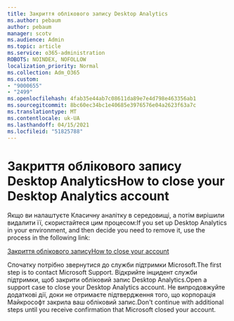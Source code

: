 ```yaml
---
title: Закриття облікового запису Desktop Analytics
ms.author: pebaum
author: pebaum
manager: scotv
ms.audience: Admin
ms.topic: article
ms.service: o365-administration
ROBOTS: NOINDEX, NOFOLLOW
localization_priority: Normal
ms.collection: Adm_O365
ms.custom:
- "9000655"
- "2499"
ms.openlocfilehash: 4fab35e44ab7c08611da89e7e4d798e463356ab1
ms.sourcegitcommit: 8bc60ec34bc1e40685e3976576e04a2623f63a7c
ms.translationtype: MT
ms.contentlocale: uk-UA
ms.lasthandoff: 04/15/2021
ms.locfileid: "51825788"
---
```

# <a name="how-to-close-your-desktop-analytics-account"></a><span data-ttu-id="ff1e7-102">Закриття облікового запису Desktop Analytics</span><span class="sxs-lookup"><span data-stu-id="ff1e7-102">How to close your Desktop Analytics account</span></span>

<span data-ttu-id="ff1e7-103">Якщо ви налаштуєте Класичну аналітку в середовищі, а потім вирішили видалити її, скористайтеся цим процесом:</span><span class="sxs-lookup"><span data-stu-id="ff1e7-103">If you set up Desktop Analytics in your environment, and then decide you need to remove it, use the process in the following link:</span></span>

[<span data-ttu-id="ff1e7-104">Закриття облікового запису</span><span class="sxs-lookup"><span data-stu-id="ff1e7-104">How to close your account</span></span>](https://docs.microsoft.com/configmgr/desktop-analytics/account-close)

<span data-ttu-id="ff1e7-105">Спочатку потрібно звернутися до служби підтримки Microsoft.</span><span class="sxs-lookup"><span data-stu-id="ff1e7-105">The first step is to contact Microsoft Support.</span></span> <span data-ttu-id="ff1e7-106">Відкрийте інцидент служби підтримки, щоб закрити обліковий запис Desktop Analytics.</span><span class="sxs-lookup"><span data-stu-id="ff1e7-106">Open a support case to close your Desktop Analytics account.</span></span> <span data-ttu-id="ff1e7-107">Не випродовжуйте додаткові дії, доки не отримаєте підтвердження того, що корпорація Майкрософт закрила ваш обліковий запис.</span><span class="sxs-lookup"><span data-stu-id="ff1e7-107">Don't continue with additional steps until you receive confirmation that Microsoft closed your account.</span></span>